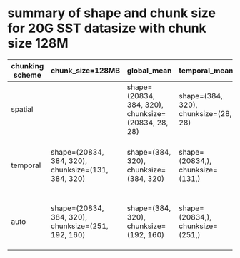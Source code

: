 
# summary of shape and chunk size for 20G SST datasize with chunk size 128M

| chunking scheme | chunk_size=128MB | global_mean | temporal_mean | climatology | anomaly |
|---|---|---|---|---|---|
|spatial| |shape=(20834, 384, 320), chunksize=(20834, 28, 28) | shape=(384, 320), chunksize=(28, 28) | shape=(20834,), chunksize=(20834,)| shape=(4, 384, 320), chunksize=(1, 28, 28) | shape=(20834, 384, 320), chunksize=(60, 28, 28)>|
|temporal | shape=(20834, 384, 320), chunksize=(131, 384, 320)| shape=(384, 320), chunksize=(384, 320)| shape=(20834,), chunksize=(131,)| shape=(4, 384, 320), chunksize=(1, 384, 320)| shape=(20834, 384, 320), chunksize=(60, 384, 320)|
|auto | shape=(20834, 384, 320), chunksize=(251, 192, 160)| shape=(384, 320), chunksize=(192, 160)| shape=(20834,), chunksize=(251,)| shape=(4, 384, 320), chunksize=(1, 192, 160)| shape=(20834, 384, 320), chunksize=(60, 192, 160)|


